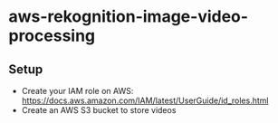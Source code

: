 # aws-rekognition-image-video-processing

## Setup
+ Create your IAM role on AWS: https://docs.aws.amazon.com/IAM/latest/UserGuide/id_roles.html 
+ Create an AWS S3 bucket to store videos 
